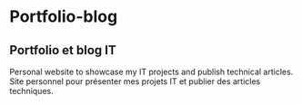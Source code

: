 # Portfolio-blog
## Portfolio et blog IT

Personal website to showcase my IT projects and publish technical articles.  
Site personnel pour présenter mes projets IT et publier des articles techniques.

